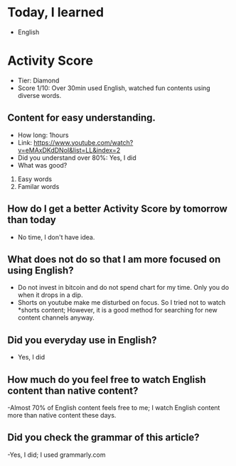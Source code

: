 # Today, I learned 
- English

# Activity Score
- Tier: Diamond
- Score 1/10: Over 30min used English, watched fun contents using diverse words.

## Content for easy understanding.
- How long: 1hours
- Link: https://www.youtube.com/watch?v=eMAxDKdDNoI&list=LL&index=2
- Did you understand over 80%:  Yes, I did
- What was good?
1. Easy words
2. Familar words

## How do I get a better Activity Score by tomorrow than today
- No time, I don't have idea.

## What does not do so that I am more focused on using English?
- Do not invest in bitcoin and do not spend chart for my time. Only you do when it drops in a dip.
- Shorts on youtube make me disturbed on focus. So I tried not to watch *shorts content; However, it is a good method for searching for new content channels anyway.

## Did you everyday use in English?
- Yes, I did

## How much do you feel free to watch English content than native content?
-Almost 70% of English content feels free to me; I watch English content more than native content these days.

## Did you check the grammar of this article?
-Yes, I did; I used grammarly.com 
